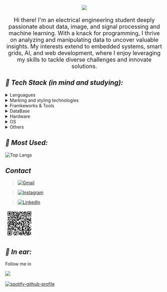 <p align="center">
 <img src= "https://readme-typing-svg.herokuapp.com?font=times&size=30&color=FFFF00&background=0F09FF00&center=true&lines=Space%2C+the+final+frontier...">
</p>

<p align="center" style="font-size: 18px;">
  Hi there! I'm an electrical engineering student deeply passionate about data, image, and signal processing and machine learning. With a knack for programming, I thrive on analyzing and manipulating data to uncover valuable insights. My interests extend to embedded systems, smart grids, AI, and web development, where I enjoy leveraging my skills to tackle diverse challenges and innovate solutions.
</p>


## *:robot: Tech Stack (in mind and studying):*

<details>
  <summary>Languagues</summary>

 > <img src="https://img.shields.io/badge/JavaScript-323330?style=for-the-badge&logo=javascript&logoColor=F7DF1E" title="JavaScript" alt="JavaScript"/>&nbsp;
   <img src="https://img.shields.io/badge/C-00599C?style=for-the-badge&logo=c&logoColor=white"  />&nbsp;
   <img src="https://camo.githubusercontent.com/1c1b141d32f5e01a0c794c685f1c38f7b857f1ecdf6e0772ad38ded52529c675/68747470733a2f2f696d672e736869656c64732e696f2f62616467652f432532422532422d3030353939433f7374796c653d666f722d7468652d6261646765266c6f676f3d63253242253242266c6f676f436f6c6f723d7768697465"  />&nbsp;
 <img src="https://img.shields.io/badge/Python-FFD43B?style=for-the-badge&logo=python&logoColor=blue" title="Python" alt="Python" />&nbsp;
<img src="https://img.shields.io/badge/Ruby-CC342D?style=for-the-badge&logo=ruby&logoColor=white" title="Ruby" alt="Ruby" />&nbsp;

</details>

<details>
 <summary>Marking and styling technologies</summary>
 
> <img src="https://img.shields.io/badge/CSS3-1572B6?style=for-the-badge&logo=css3&logoColor=white" title="CSS" alt="CSS" />&nbsp;
    <img src="https://img.shields.io/badge/HTML5-E34F26?style=for-the-badge&logo=html5&logoColor=white" title="HTML" alt="HTML" />&nbsp;

</details>

<details>
 <summary>Framkeworks & Tools</summary>

 >  <img src="https://img.shields.io/badge/Jupyter-F37626.svg?&style=for-the-badge&logo=Jupyter&logoColor=white"/>&nbsp;
   <img src="https://img.shields.io/badge/conda-342B029.svg?&style=for-the-badge&logo=anaconda&logoColor=white" title="Anaconda" alt="Anaconda" />&nbsp;
   <img src="https://img.shields.io/badge/AngularJS-E23237?style=for-the-badge&logo=angularjs&logoColor=white" title="Angular" alt="Angular" />&nbsp;
    <img src="https://img.shields.io/badge/Node%20js-339933?style=for-the-badge&logo=nodedotjs&logoColor=white" title="NodeJS" alt="NodeJS" />&nbsp;
     <img src="https://img.shields.io/badge/django-%23092E20.svg?style=for-the-badge&logo=django&logoColor=white" title="Django" alt="Django" />&nbsp;

 </details>    

 <details>
 <summary>DataBase</summary>

> <img src="https://img.shields.io/badge/PostgreSQL-316192?style=for-the-badge&logo=postgresql&logoColor=white" title="Postgresql" alt="Postgresql"  />&nbsp;  
 <img src="https://img.shields.io/badge/MySQL-005C84?style=for-the-badge&logo=mysql&logoColor=white" title="MySQL" alt="MySQL" />&nbsp;

  </details>    

<details>
 <summary>Hardware</summary>

>  <img src="https://img.shields.io/badge/Raspberry%20Pi-A22846?style=for-the-badge&logo=Raspberry%20Pi&logoColor=white" title="Raspberry Pi" alt="Raspberry Pi" />&nbsp;
  <img src="https://img.shields.io/badge/Arduino-00979D?style=for-the-badge&logo=Arduino&logoColor=white" title="Arduino" alt="Arduino" />&nbsp;

 </details> 

<details>
 <summary>OS</summary>
 
>  <img src="https://img.shields.io/badge/Ubuntu-E95420?style=for-the-badge&logo=ubuntu&logoColor=white" />&nbsp;
  <img src="https://camo.githubusercontent.com/c292429e232884db22e86c2ea2ea7695bc49dc4ae13344003a95879eeb7425d8/68747470733a2f2f696d672e736869656c64732e696f2f62616467652f57696e646f77732d3030373844363f7374796c653d666f722d7468652d6261646765266c6f676f3d77696e646f7773266c6f676f436f6c6f723d7768697465"  />&nbsp;

 </details> 

<details>
 <summary>Others</summary>
 
>   <img src="https://img.shields.io/badge/GIT-E44C30?style=for-the-badge&logo=git&logoColor=white"  />&nbsp;
   <img src="https://camo.githubusercontent.com/e8608a6316b9d88ea49559b15837c90b1c14fb172ca6743b50150cd54f208e26/68747470733a2f2f696d672e736869656c64732e696f2f62616467652f4769744875622d3130303030303f7374796c653d666f722d7468652d6261646765266c6f676f3d676974687562266c6f676f436f6c6f723d7768697465"  />&nbsp;
   <img src="https://camo.githubusercontent.com/17581e3e5b3bf01f7bdbd9814308f06fb90a0dca860d4fce29531485278808b8/68747470733a2f2f696d672e736869656c64732e696f2f62616467652f4769744c61622d3333304636333f7374796c653d666f722d7468652d6261646765266c6f676f3d6769746c6162266c6f676f436f6c6f723d7768697465"  />&nbsp;

 </details> 
   
## *:floppy_disk: Most Used:*

![Top Langs](https://github-readme-stats.vercel.app/api/top-langs/?username=pizza2u&theme=highcontrast&hide_progress=true)

## *Contact*

> [![Gmail](https://img.shields.io/badge/Gmail-D14836?style=for-the-badge&logo=gmail&logoColor=white)](mailto:sara.victoria1310@gmail.com)

> [![Instagram](https://img.shields.io/badge/Instagram-E4405F?style=for-the-badge&logo=instagram&logoColor=white)](https://www.instagram.com/pizz5a/)

> [![LinkedIn](https://img.shields.io/badge/LinkedIn-0077B5?style=for-the-badge&logo=linkedin&logoColor=white)](https://www.linkedin.com/in/sara-nobregaa)
        
<img src="https://github.com/pizza2u/pizza2u/blob/main/fun/qr.png" title="QRCode" alt="QRCode" width="90" height="90" />

## *:musical_note: In ear:*

<div align="left">
 <p>Follow me in </p>
  <a href="https://open.spotify.com/user/thelittlesmurf?si=6a4774a1b9784228">
   <img src="https://img.shields.io/badge/Spotify-1ED760?&style=for-the-badge&logo=spotify&logoColor=white">
  </a>
</div>

[![spotify-github-profile](https://spotify-github-profile.vercel.app/api/view?uid=thelittlesmurf&cover_image=true&theme=default&show_offline=false&background_color=000000&interchange=false&bar_color=aeeace&bar_color_cover=false)](https://github.com/kittinan/spotify-github-profile)
